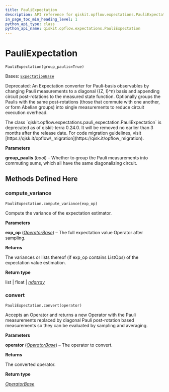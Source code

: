 ```yaml
---
title: PauliExpectation
description: API reference for qiskit.opflow.expectations.PauliExpectation
in_page_toc_min_heading_level: 1
python_api_type: class
python_api_name: qiskit.opflow.expectations.PauliExpectation
---
```


# PauliExpectation

<span id="qiskit.opflow.expectations.PauliExpectation" />

`PauliExpectation(group_paulis=True)`

Bases: [`ExpectationBase`](qiskit.opflow.expectations.ExpectationBase "qiskit.opflow.expectations.expectation_base.ExpectationBase")

Deprecated: An Expectation converter for Pauli-basis observables by changing Pauli measurements to a diagonal (\{Z, I}^n) basis and appending circuit post-rotations to the measured state function. Optionally groups the Paulis with the same post-rotations (those that commute with one another, or form Abelian groups) into single measurements to reduce circuit execution overhead.

<Admonition title="Deprecated since version 0.24.0" type="danger">
  The class `qiskit.opflow.expectations.pauli_expectation.PauliExpectation` is deprecated as of qiskit-terra 0.24.0. It will be removed no earlier than 3 months after the release date. For code migration guidelines, visit [https://qisk.it/opflow\_migration](https://qisk.it/opflow_migration).
</Admonition>

**Parameters**

**group\_paulis** (*bool*) – Whether to group the Pauli measurements into commuting sums, which all have the same diagonalizing circuit.

## Methods Defined Here

<span id="qiskit-opflow-expectations-pauliexpectation-compute-variance" />

### compute\_variance

<span id="qiskit.opflow.expectations.PauliExpectation.compute_variance" />

`PauliExpectation.compute_variance(exp_op)`

Compute the variance of the expectation estimator.

**Parameters**

**exp\_op** ([*OperatorBase*](qiskit.opflow.OperatorBase "qiskit.opflow.operator_base.OperatorBase")) – The full expectation value Operator after sampling.

**Returns**

The variances or lists thereof (if exp\_op contains ListOps) of the expectation value estimation.

**Return type**

list | float | [*ndarray*](https://numpy.org/doc/stable/reference/generated/numpy.ndarray.html#numpy.ndarray "(in NumPy v1.25)")

<span id="qiskit-opflow-expectations-pauliexpectation-convert" />

### convert

<span id="qiskit.opflow.expectations.PauliExpectation.convert" />

`PauliExpectation.convert(operator)`

Accepts an Operator and returns a new Operator with the Pauli measurements replaced by diagonal Pauli post-rotation based measurements so they can be evaluated by sampling and averaging.

**Parameters**

**operator** ([*OperatorBase*](qiskit.opflow.OperatorBase "qiskit.opflow.operator_base.OperatorBase")) – The operator to convert.

**Returns**

The converted operator.

**Return type**

[*OperatorBase*](qiskit.opflow.OperatorBase "qiskit.opflow.operator_base.OperatorBase")


